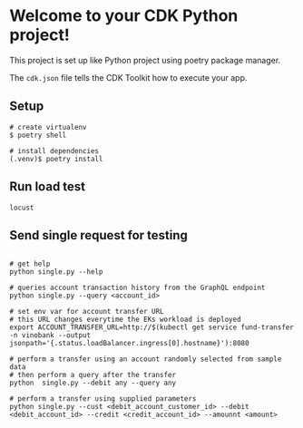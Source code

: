 
# Welcome to your CDK Python project!

This project is set up like Python project using poetry package manager. 

The `cdk.json` file tells the CDK Toolkit how to execute your app.


## Setup
```
# create virtualenv
$ poetry shell

# install dependencies
(.venv)$ poetry install

```

## Run load test
```
locust

```

## Send single request for testing
```

# get help 
python single.py --help

# queries account transaction history from the GraphQL endpoint
python single.py --query <account_id>

# set env var for account transfer URL
# this URL changes everytime the EKs workload is deployed
export ACCOUNT_TRANSFER_URL=http://$(kubectl get service fund-transfer -n vinobank --output jsonpath='{.status.loadBalancer.ingress[0].hostname}'):8080

# perform a transfer using an account randomly selected from sample data
# then perform a query after the transfer
python  single.py --debit any --query any

# perform a transfer using supplied parameters
python single.py --cust <debit_account_customer_id> --debit <debit_account_id> --credit <credit_account_id> --amounnt <amount>

```